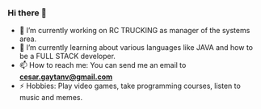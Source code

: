 ### Hi there 👋

- 🔭 I’m currently working on RC TRUCKING as manager of the systems area.
- 🌱 I’m currently learning about various languages like JAVA and how to be a FULL STACK developer.
- 📫 How to reach me: You can send me an email to <b>cesar.gaytanv@gmail.com</b>
- ⚡ Hobbies: Play video games, take programming courses, listen to music and memes.

